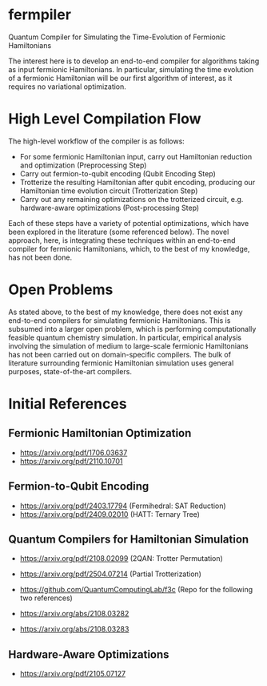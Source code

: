 # fermpiler
Quantum Compiler for Simulating the Time-Evolution of Fermionic Hamiltonians

The interest here is to develop an end-to-end compiler for algorithms taking as input fermionic Hamiltonians. In particular, simulating the time evolution of a fermionic Hamiltonian will be our first algorithm of interest, as it requires no variational optimization. 

# High Level Compilation Flow
The high-level workflow of the compiler is as follows:
- For some fermionic Hamiltonian input, carry out Hamiltonian reduction and optimization (Preprocessing Step)
- Carry out fermion-to-qubit encoding (Qubit Encoding Step)
- Trotterize the resulting Hamiltonian after qubit encoding, producing our Hamiltonian time evolution circuit (Trotterization Step)
- Carry out any remaining optimizations on the trotterized circuit, e.g. hardware-aware optimizations (Post-processing Step)

Each of these steps have a variety of potential optimizations, which have been explored in the literature (some referenced below). The novel approach, here, is integrating these techniques within an end-to-end compiler for fermionic Hamiltonians, which, to the best of my knowledge, has not been done.

# Open Problems
As stated above, to the best of my knowledge, there does not exist any end-to-end compilers for simulating fermionic Hamiltonians. This is subsumed into a larger open problem, which is performing computationally feasible quantum chemistry simulation. In particular, empirical analysis involving the simulation of medium to large-scale fermionic Hamiltonians has not been carried out on domain-specific compilers. The bulk of literature surrounding fermionic Hamiltonian simulation uses general purposes, state-of-the-art compilers. 

# Initial References
## Fermionic Hamiltonian Optimization
- https://arxiv.org/pdf/1706.03637
- https://arxiv.org/pdf/2110.10701

## Fermion-to-Qubit Encoding
- https://arxiv.org/pdf/2403.17794 (Fermihedral: SAT Reduction)
- https://arxiv.org/pdf/2409.02010 (HATT: Ternary Tree)

## Quantum Compilers for Hamiltonian Simulation
- https://arxiv.org/pdf/2108.02099 (2QAN: Trotter Permutation)
- https://arxiv.org/pdf/2504.07214 (Partial Trotterization)

- https://github.com/QuantumComputingLab/f3c (Repo for the following two references)
- https://arxiv.org/abs/2108.03282
- https://arxiv.org/abs/2108.03283

## Hardware-Aware Optimizations
- https://arxiv.org/pdf/2105.07127
